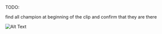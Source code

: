 TODO:

 find all champion at beginning of the clip and confirm that they are there

 ![Alt Text](data/results/detect.gif)